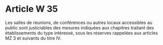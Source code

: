 # Article W 35

Les salles de réunions, de conférences ou autres locaux accessibles au public sont justiciables des mesures indiquées aux chapitres traitant des établissements du type intéressé, sous les réserves rappelées aux articles MZ 3 et suivants du titre IV.
